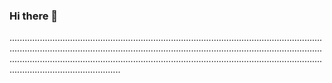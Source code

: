 ### Hi there 👋

................................................................................................................................................................................................................................................................................................................................................................................................................................